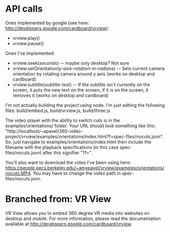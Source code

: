 API calls
=======

Ones implemented by google (see here: <http://developers.google.com/cardboard/vrview>): 
* vrview.play()
* vrview.pause()

Ones I've implemented: 
* vrview.seek(_seconds_) -- maybe only desktop? Not sure
* vrview.setOrientation(_y-axis-rotation-in-radians_) -- Sets current camera orientation by rotating camera around y axis (works on desktop and cardboard)
* vrview.subtitle(_subtitle-text_) -- If the subtitle isn't currently on the screen, it puts the new text on the screen, if it is on the screen, it removes it (works on desktop and cardboard)

I'm not actually building the project using node. I'm just editing the following files: build/embed.js, build/vrview.js, build/three.js

The video player with the ability to switch cuts is in the examples/orientations/ folder. Your URL should look something like this: "http://localhost/~apavel/360-video-project/vrview/examples/orientations/index.html?f=spec-files/nocuts.json". So, just navigate to examples/orientations/index.html then include the filename with the playback specifications (in this case spec-files/nocuts.json) after this signifier "?f=".  

You'll also want to download the video I've been using here: https://people.eecs.berkeley.edu/~amypavel/vrview/examples/orientations/nocuts.MP4. You may have to change the video path in spec-files/nocuts.json.

Branched from: VR View
=======

VR View allows you to embed 360 degree VR media into websites on desktop and
mobile. For more information, please read the documentation available at
<http://developers.google.com/cardboard/vrview>.

